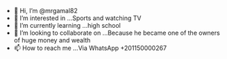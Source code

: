 - 👋 Hi, I’m @mrgamal82
- 👀 I’m interested in ...Sports and watching TV
- 🌱 I’m currently learning ...high school
- 💞️ I’m looking to collaborate on ...Because he became one of the owners of huge money and wealth
- 📫 How to reach me ...Via WhatsApp +201150000267

<!---
mrgamal82/mrgamal82 is a ✨ special ✨ repository because its `README.md` (this file) appears on your GitHub profile.
You can click the Preview link to take a look at your changes.
--->
